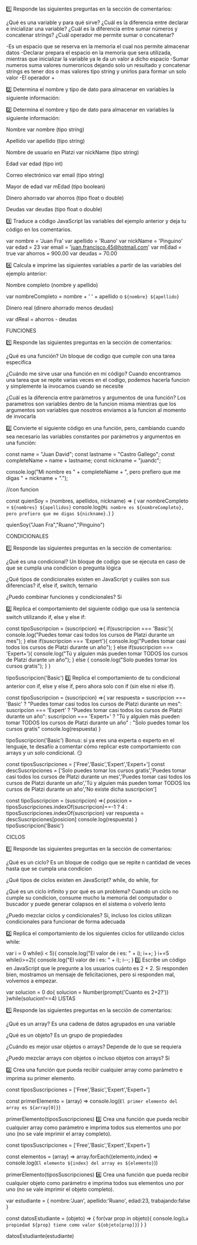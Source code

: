1️⃣ Responde las siguientes preguntas en la sección de comentarios:

¿Qué es una variable y para qué sirve?
¿Cuál es la diferencia entre declarar e inicializar una variable?
¿Cuál es la diferencia entre sumar números y concatenar strings?
¿Cuál operador me permite sumar o concatenar?

-Es un espacio que se reserva en la memoria el cual nos permite almacenar datos
-Declarar prepara el espacio en la memoria que sera utilizada, mientras que inicializar la variable ya le da un valor a dicho espacio
-Sumar numeros suma valores numeroricos dejando solo un resultado y concatenar strings es tener dos o mas valores tipo string y unirlos para formar un solo valor
-El operador + 

2️⃣ Determina el nombre y tipo de dato para almacenar en variables la siguiente información:

2️⃣ Determina el nombre y tipo de dato para almacenar en variables la siguiente información:

Nombre
var nombre (tipo string)

Apellido
var apellido (tipo string)

Nombre de usuario en Platzi
var nickName (tipo string)

Edad
var edad (tipo int)

Correo electrónico
var email (tipo string)

Mayor de edad
var mEdad (tipo boolean)

Dinero ahorrado
var ahorros (tipo float o double)

Deudas
var deudas (tipo float o double)

3️⃣ Traduce a código JavaScript las variables del ejemplo anterior y deja tu código en los comentarios.

var nombre = 'Juan Fra'
var apellido = 'Ruano'
var nickName = 'Pinguino'
var edad = 23
var email = 'juan.francisco.45@hotmail.com'
var mEdad = true
var ahorros = 900.00
var deudas = 70.00

4️⃣ Calcula e imprime las siguientes variables a partir de las variables del ejemplo anterior:

Nombre completo (nombre y apellido)

var nombreCompleto = nombre + ' ' + apellido o `${nombre} ${apellido}`

Dinero real (dinero ahorrado menos deudas)

var dReal = ahorros - deudas

FUNCIONES

1️⃣ Responde las siguientes preguntas en la sección de comentarios:

¿Qué es una función?
Un bloque de codigo que cumple con una tarea especifica

¿Cuándo me sirve usar una función en mi código?
Cuando encontramos una tarea que se repite varias veces en el codigo, podemos hacerla funcion y simplemente la invocamos cuando se necesite

¿Cuál es la diferencia entre parámetros y argumentos de una función?
Los parametros son variables dentro de la funcion misma mientras que los argumentos son variables que nosotros enviamos a la funcion al momento de invocarla

2️⃣ Convierte el siguiente código en una función, pero, cambiando cuando sea necesario las variables constantes por parámetros y argumentos en una función:

const name = "Juan David";
const lastname = "Castro Gallego";
const completeName = name + lastname;
const nickname = "juandc";

console.log("Mi nombre es " + completeName + ", pero prefiero que me digas " + nickname + ".");

//con funcion 

const quienSoy = (nombres, apellidos, nickname) => {
    var nombreCompleto = `${nombres} ${apellidos}`
    console.log(`Mi nombre es ${nombreCompleto}, pero prefiero que me digas ${nickname}.`)
}

quienSoy("Juan Fra","Ruano","Pinguino")

CONDICIONALES

1️⃣ Responde las siguientes preguntas en la sección de comentarios:

¿Qué es una condicional?
Un bloque de codigo que se ejecuta en caso de que se cumpla una condicion o pregunta lógica

¿Qué tipos de condicionales existen en JavaScript y cuáles son sus diferencias?
if, else if, switch, ternario

¿Puedo combinar funciones y condicionales?
Si

2️⃣ Replica el comportamiento del siguiente código que usa la sentencia switch utilizando if, else y else if:


const tipoSuscripcion = (suscripcion) =>{
    if(suscripcion === 'Basic'){
        console.log("Puedes tomar casi todos los cursos de Platzi durante un mes");
    }
    else if(suscripcion === 'Expert'){
        console.log("Puedes tomar casi todos los cursos de Platzi durante un año");
    }
    else if(suscripcion === 'Expert+'){
        console.log("Tú y alguien más pueden tomar TODOS los cursos de Platzi durante un año");
    }
    else {
        console.log("Solo puedes tomar los cursos gratis");
    }
}

tipoSuscripcion('Basic')
3️⃣ Replica el comportamiento de tu condicional anterior con if, else y else if, pero ahora solo con if (sin else ni else if).

const tipoSuscripcion = (suscripcion) =>{
    var respuesta = suscripcion === 'Basic' ? "Puedes tomar casi todos los cursos de Platzi durante un mes": 
                        suscripcion === 'Expert' ? "Puedes tomar casi todos los cursos de Platzi durante un año":
                            suscripcion === 'Expert+' ? "Tú y alguien más pueden tomar TODOS los cursos de Platzi durante un año" : "Solo puedes tomar los cursos gratis"
    console.log(respuesta)
}

tipoSuscripcion('Basic')
Bonus: si ya eres una experta o experto en el lenguaje, te desafío a comentar cómo replicar este comportamiento con arrays y un solo condicional. 😏


const tiposSuscripciones = ['Free','Basic','Expert','Expert+']
const descSuscripciones = ['Solo puedes tomar los cursos gratis','Puedes tomar casi todos los cursos de Platzi durante un mes','Puedes tomar casi todos los cursos de Platzi durante un año','Tú y alguien más pueden tomar TODOS los cursos de Platzi durante un año','No existe dicha suscripcion']

const tipoSuscripcion = (suscripcion) =>{
    posicion = tiposSuscripciones.indexOf(suscripcion)==-1 ? 4 : tiposSuscripciones.indexOf(suscripcion)
    var respuesta =  descSuscripciones[posicion]
    console.log(respuesta)
}
tipoSuscripcion('Basic')

CICLOS

1️⃣ Responde las siguientes preguntas en la sección de comentarios:

¿Qué es un ciclo?
Es un bloque de codigo que se repite n cantidad de veces hasta que se cumpla una condicion

¿Qué tipos de ciclos existen en JavaScript?
while, do while, for

¿Qué es un ciclo infinito y por qué es un problema?
Cuando un ciclo no cumple su condicion, consume mucho la memoria del computador o buscador y puede generar colapsos en el sistema o volverlo lento

¿Puedo mezclar ciclos y condicionales?
Si, incluso los ciclos utilizan condicionales para funcionar de forma adecuada

2️⃣ Replica el comportamiento de los siguientes ciclos for utilizando ciclos while:

var i = 0
while(i < 5){
    console.log("El valor de i es: " + i);
    i++;
}
i+=5 
while(i>=2){
    console.log("El valor de i es: " + i);
    i--;
}
3️⃣ Escribe un código en JavaScript que le pregunte a los usuarios cuánto es 2 + 2. Si responden bien, mostramos un mensaje de felicitaciones, pero si responden mal, volvemos a empezar.

var solucion = 0
do{
    solucion = Number(prompt('Cuanto es 2+2?'))
}while(solucion!==4)
LISTAS

1️⃣ Responde las siguientes preguntas en la sección de comentarios:

¿Qué es un array?
Es una cadena de datos agrupados en una variable

¿Qué es un objeto?
Es un grupo de propiedades

¿Cuándo es mejor usar objetos o arrays?
Depende de lo que se requiera

¿Puedo mezclar arrays con objetos o incluso objetos con arrays?
Si

2️⃣ Crea una función que pueda recibir cualquier array como parámetro e imprima su primer elemento.

const tiposSuscripciones = ['Free','Basic','Expert','Expert+']

const primerElemento = (array) => console.log(`El primer elemento del array es ${array[0]}`)

primerElemento(tiposSuscripciones)
3️⃣ Crea una función que pueda recibir cualquier array como parámetro e imprima todos sus elementos uno por uno (no se vale imprimir el array completo).

const tiposSuscripciones = ['Free','Basic','Expert','Expert+']

const elementos = (array) => array.forEach((elemento,index) => console.log(`El elemento ${index} del array es ${elemento}`))

primerElemento(tiposSuscripciones)
4️⃣ Crea una función que pueda recibir cualquier objeto como parámetro e imprima todos sus elementos uno por uno (no se vale imprimir el objeto completo).

var estudiante = {
    nombre:'Juan',
    apellido:'Ruano',
    edad:23,
    trabajando:false
}

const datosEstudiante = (objeto) => {
    for(var prop in objeto){
        console.log(`La propiedad ${prop} tiene como valor ${objeto[prop]}`)
    }
}

datosEstudiante(estudiante)